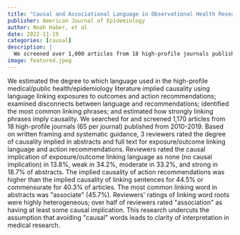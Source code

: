 ```yaml
---
title: "Causal and Associational Language in Observational Health Research: A Systematic Evaluation"
publisher: American Journal of Epidemiology
author: Noah Haber, et al
date: 2022-11-19
categories: [causal]
description: |
  We screened over 1,000 articles from 18 high-profile journals published from 2010-2019 to review the use of causal language to describe results in experimental and observational data. 
image: featured.jpeg
---
```


We estimated the degree to which language used in the high-profile medical/public health/epidemiology literature implied causality using language linking exposures to outcomes and action recommendations; examined disconnects between language and recommendations; identified the most common linking phrases; and estimated how strongly linking phrases imply causality. We searched for and screened 1,170 articles from 18 high-profile journals (65 per journal) published from 2010-2019. Based on written framing and systematic guidance, 3 reviewers rated the degree of causality implied in abstracts and full text for exposure/outcome linking language and action recommendations. Reviewers rated the causal implication of exposure/outcome linking language as none (no causal implication) in 13.8%, weak in 34.2%, moderate in 33.2%, and strong in 18.7% of abstracts. The implied causality of action recommendations was higher than the implied causality of linking sentences for 44.5% or commensurate for 40.3% of articles. The most common linking word in abstracts was "associate" (45.7%). Reviewers' ratings of linking word roots were highly heterogeneous; over half of reviewers rated "association" as having at least some causal implication. This research undercuts the assumption that avoiding "causal" words leads to clarity of interpretation in medical research.